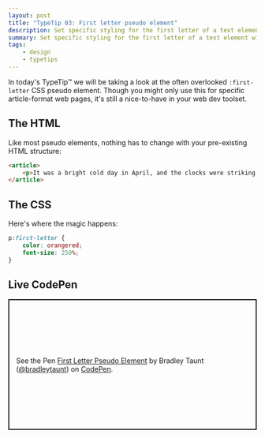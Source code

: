 ```yaml
---
layout: post
title: "TypeTip 03: First letter pseudo element"
description: Set specific styling for the first letter of a text element with CSS
summary: Set specific styling for the first letter of a text element with this handy and fully supported CSS pseudo element.
tags: 
    - design
    - typetips
---
```


In today's TypeTip&trade; we will be taking a look at the often overlooked `:first-letter` CSS pseudo element. Though you might only use this for specific article-format web pages, it's still a nice-to-have in your web dev toolset.

## The HTML

Like most pseudo elements, nothing has to change with your pre-existing HTML structure:

```html
<article>
    <p>It was a bright cold day in April, and the clocks were striking thirteen.</p>
</article>
```

## The CSS

Here's where the magic happens:

```css
p:first-letter {
    color: orangered;
    font-size: 250%;
}
```

## Live CodePen

<p class="codepen" data-height="265" data-theme-id="0" data-default-tab="result" data-user="bradleytaunt" data-slug-hash="gJYbev" style="height: 265px; box-sizing: border-box; display: flex; align-items: center; justify-content: center; border: 2px solid; margin: 1em 0; padding: 1em;" data-pen-title="First Letter Pseudo Element">
  <span>See the Pen <a href="https://codepen.io/bradleytaunt/pen/gJYbev/">
  First Letter Pseudo Element</a> by Bradley Taunt (<a href="https://codepen.io/bradleytaunt">@bradleytaunt</a>)
  on <a href="https://codepen.io">CodePen</a>.</span>
</p>
<script async src="https://static.codepen.io/assets/embed/ei.js"></script>

